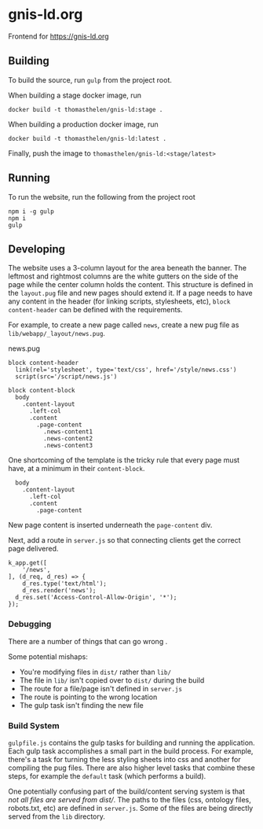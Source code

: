# gnis-ld.org

Frontend for https://gnis-ld.org

## Building

To build the source, run `gulp` from the project root.

When building a stage docker image, run

`docker build -t thomasthelen/gnis-ld:stage .`

When building a production docker image, run

`docker build -t thomasthelen/gnis-ld:latest .`

Finally, push the image to `thomasthelen/gnis-ld:<stage/latest>`

## Running

To run the website, run the following from the project root

```
npm i -g gulp
npm i
gulp
```

## Developing

The website uses a 3-column layout for the area beneath the banner. The leftmost and rightmost columns are the white gutters on the side of the page while the center column holds the content. This structure is defined in the `layout.pug` file and new pages should extend it. If a page needs to have any content in the header (for linking scripts, stylesheets, etc), `block content-header` can be defined with the requirements.

For example, to create a new page called `news`, create a new pug file as `lib/webapp/_layout/news.pug`.

news.pug
```
block content-header
  link(rel='stylesheet', type='text/css', href='/style/news.css')
  script(src='/script/news.js')

block content-block
  body
    .content-layout
      .left-col 
      .content
        .page-content
          .news-content1
          .news-content2
          .news-content3
```

One shortcoming of the template is the tricky rule that every page must have, at a minimum in their `content-block`.

```
  body
    .content-layout
      .left-col 
      .content
        .page-content
```

New page content is inserted underneath the `page-content` div.

Next, add a route in `server.js` so that connecting clients get the correct page delivered.

```
k_app.get([
	'/news',
], (d_req, d_res) => {
	d_res.type('text/html');
	d_res.render('news');
  d_res.set('Access-Control-Allow-Origin', '*');
});
```
### Debugging

There are a number of things that can go wrong .

Some potential mishaps:

  - You're modifying files in `dist/` rather than `lib/`
  - The file in `lib/` isn't copied over to `dist/` during the build
  - The route for a file/page isn't defined in `server.js`
  - The route is pointing to the wrong location
  - The gulp task isn't finding the new file

### Build System

`gulpfile.js` contains the gulp tasks for building and running the application. Each gulp task accomplishes a small part in the build process. For example, there's a task for turning the less styling sheets into css and another for compiling the pug files. There are also higher level tasks that combine these steps, for example the `default` task (which performs a build).

One potentially confusing part of the build/content serving system is that _not all files are served from dist/_. The paths to the files (css, ontology files, robots.txt, etc) are defined in `server.js`. Some of the files are being directly served from the `lib` directory.
